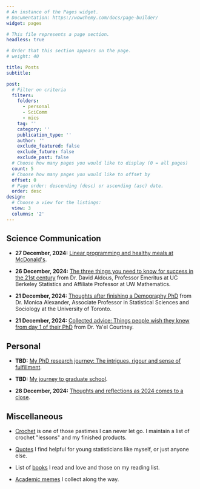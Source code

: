 ```yaml
---
# An instance of the Pages widget.
# Documentation: https://wowchemy.com/docs/page-builder/
widget: pages

# This file represents a page section.
headless: true

# Order that this section appears on the page.
# weight: 40

title: Posts
subtitle: 

post:
  # Filter on criteria
  filters: 
    folders:
      - personal
      - SciComm
      - mics
    tag: ''
    category: ''
    publication_type: ''
    author: ''
    exclude_featured: false
    exclude_future: false
    exclude_past: false
  # Choose how many pages you would like to display (0 = all pages)
  count: 5
  # Choose how many pages you would like to offset by
  offset: 0
  # Page order: descending (desc) or ascending (asc) date.
  order: desc
design:
  # Choose a view for the listings:
  view: 3
  columns: '2'
---
```


## Science Communication

* **27 December, 2024:** [Linear programming and healthy meals at McDonald's](./SciComm/healthy-meals-McDonald/calorie_problem.html).

* **26 December, 2024:** [The three things you need to know for success in the 21st century](https://www.stat.berkeley.edu/~aldous/Misc/PBM.html) from Dr. David Aldous, Professor Emeritus at UC Berkeley Statistics and Affiliate Professor at UW Mathematics.

* **21 December, 2024:** [Thoughts after finishing a Demography PhD](https://www.monicaalexander.com/posts/2018-23-05-demog_phd/) from Dr. Monica Alexander, Associate Professor in Statistical Sciences and Sociology at the University of Toronto.

* **21 December, 2024:** [Collected advice: Things people wish they knew from day 1 of their PhD](https://www.yaelcourtney.com/phdadvice) from Dr. Ya'el Courtney.

## Personal

* **TBD:** [My PhD research journey: The intrigues, rigour and sense of fulfillment](./personal/phd-journey/).

* **TBD:** [My journey to graduate school](./personal/grad-school-journey/).


* **28 December, 2024:** [Thoughts and reflections as 2024 comes to a close](./personal/2024-wrapup/).

## Miscellaneous

* [Crochet](./mics/crochet/) is one of those pastimes I can never let go. I maintain a list of crochet "lessons" and my finished products. 

* [Quotes](./mics/quote/) I find helpful for young statisticians like myself, or just anyone else.

* List of [books](./mics/book/) I read and love and those on my reading list.

* [Academic memes](./mics/memes/) I collect along the way.
